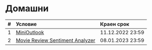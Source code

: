 # Домашни

| # | Условие                                                                                 | Краен срок       |
|:--|:--------------------------------------------------------------------------------------- |:---------------- |
| 1 | [MiniOutlook](https://github.com/fmi/java-course/tree/master/homeworks/01-mini-outlook) | 11.12.2022 23:59 |
| 2 | [Movie Review Sentiment Analyzer](https://github.com/fmi/java-course/tree/master/homeworks/02-movie-review-sentiment-analyzer) | 08.01.2023 23:59 |
